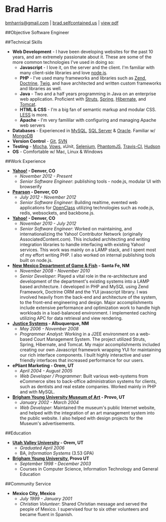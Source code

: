 Brad Harris
===
[bmharris@gmail.com](mailto:bmharris@gmail.com) | [brad.selfcontained.us](http://brad.selfcontained.us) | [view pdf][pdf]

##Objective
	Software Engineer

##Technical Skills
+	**Web Development** - I have been developing websites for the past 10 years, and am extremely passionate about it.  These are some of the more common technologies I've used in doing so:
	+	**Javascript** - I love it, on the server and the client.  I'm familiar with many client-side libraries and love [node.js](http://nodejs.org/).
	+	**PHP** - I've used many frameworks and libraries such as [Zend](http://framework.zend.com), [Doctrine](http://www.doctrine-project.org), [Twig](http://twig.sensiolabs.org), and have architected and written custom frameworks and libraries as well.
	+	**Java** - Two and a half years programming in Java on an enterprise web application. Proficient with [Struts](http://struts.apache.org/), [Spring](http://www.springsource.org/), [Hibernate](http://www.hibernate.org/), and [Tomcat](http://tomcat.apache.org/).
	+	**HTML & CSS** - I'm a big fan of semantic markup and modular CSS.  [LESS](http://lesscss.org/) is more.
	+	**Apache** - I'm very famililar with configuring and managing Apache web servers
+	**Databases** - Experienced in [MySQL](http://www.mysql.com/), [SQL Server](http://www.microsoft.com/sqlserver/en/us/default.aspx) & [Oracle](http://www.oracle.com/index.html).  Familiar w/ [MongoDB](http://www.mongodb.org/)
+	**Version Control** - [Git](http://git-scm.com/), [SVN](http://subversion.tigris.org/)
+	**Testing** - [Mocha](http://visionmedia.github.io/mocha/), [Vows](http://vowsjs.org), xUnit, [Selenium](http://seleniumhq.org), [PhantomJS](http://www.phantomjs.org/), [Travis-CI](http://travis-ci.org/), [Hudson](http://hudson-ci.org/)
+	**OS** - Comfortable w/ Mac, Linux & Windows

##Work Experience
+	**[Yahoo!](http://www.yahoo.com) - Denver, CO**
	+	*November 2012 - Present*
	+	*Senior Software Engineer*: publishing tools - node.js, modular UI with browserify
+	**[Pearson](http://www.pearsonlearningsolutions.com) - Denver, CO**
	+	*July 2012 - November 2012*
	+	*Senior Software Engineer*: Building realtime, evented web applications for [OpenClass](http://www.openclass.com/) utilizing technologies such as node.js, redis, websockets, and backbone.js.
+	**[Yahoo!](http://www.yahoo.com) - Denver, CO**
	+	*November 2010 - July 2012*
	+	*Senior Software Engineer*: Worked on maintaining, and internationalizing the Yahoo! Contributor Network (originally AssociatedContent.com).  This included architecting and writing integration libraries to handle interfacing with existing Yahoo! services.  This work was mainly on a LAMP stack, and I spent most of my effort writing PHP.  I also worked on internal publishing tools built on node.js.
+	**[New Mexico Department of Game & Fish](https://onlinesales.wildlife.state.nm.us/) - Santa Fe, NM**
	+	*November 2008 - November 2010*
	+	*Senior Developer*: Played a vital role in the re-architecture and development of the department's existing systems into a LAMP based architecture. I developed in PHP and MySQL using Zend Framework, Doctrine ORM and the YUI javascript library. I was involved heavily from the back-end and architecture of the system, to the front-end engineering and design.  Major accomplishments include extensive performance and optimization work to handle high workloads in a load-balanced environment.  I implemented caching utilizing APC for data retrieval and view rendering.
+	**[Justice Systems](http://www.justicesystems.com/) - Albuquerque, NM**
	+	*May 2006 - November 2008*
	+	*Programmer Analyst*: Working in a J2EE environment on a web-based Court Management System. The project utilized Struts, Spring, Hibernate, and Tomcat. My major accomplishments included creating our own Javascript framework wrapping YUI for maintaining our rich interface components.  I built highly interactive and user friendly interfaces that increased performance for our users.
+	**ePliant Marketing - Orem, UT**
	+	*April 2004 - August 2005*
	+	*Web Developer / Programmer*: Built various web-systems from eCommerce sites to back-office administration systems for clients, such as dentists and real estate companies. Worked mainly in PHP and with MySQL.
+	**[Brigham Young University Museum of Art](http://moa.byu.edu/) - Provo, UT**
	+	*January 2002 - March 2004*
	+	*Web Developer*: Maintained the museum's public Internet website, and helped with the integration of an art management system into the public website.  I also helped with design projects for the Museum's advertisements.

##Education
+	**[Utah Valley University](http://www.uvu.edu/) - Orem, UT**
	+	*Graduated April 2006*
	+	BA, *Information Systems* (3.53 GPA)
+	**[Brigham Young University](http://www.byu.edu/), Provo UT**
	+	*September 1998 - December 2003*
	+	Courses in Computer Science, Information Technology and General Education

##Community Service
+	**Mexico City, Mexico**
	+	*July 1999 - January 2001*
	+	*Christian Volunteer*: Shared Christian message and served the people of Mexico.  I supervised four to six other volunteers and became fluent in Spanish.

[pdf]: https://github.com/selfcontained/resume/raw/master/resume.pdf
